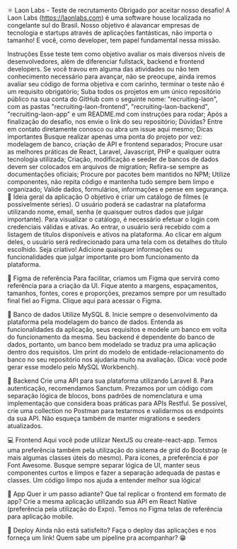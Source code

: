 ⚛️ Laon Labs - Teste de recrutamento
Obrigado por aceitar nosso desafio! A Laon Labs (https://laonlabs.com) é uma software house localizada no congelante sul do Brasil. Nosso objetivo é alavancar empresas de tecnologia e startups através de aplicações fantásticas, não importa o tamanho! E você, como developer, tem papel fundamental nessa missão.

Instruções
Esse teste tem como objetivo avaliar os mais diversos níveis de desenvolvedores, além de diferenciar fullstack, backend e frontend developers. Se você travou em alguma das atividades ou não tem conhecimento necessário para avançar, não se preocupe, ainda iremos avaliar seu código de forma objetiva e com carinho, terminar o teste não é um requisito obrigatório;
Suba todos os projetos em um único repositório público na sua conta do GitHub com o seguinte nome: "recruiting-laon", com as pastas "recruiting-laon-frontend", "recruiting-laon-backend", "recruiting-laon-app" e um README.md com instruções para rodar;
Após a finalização do desafio, nos envie o link do seu repositório;
Dúvidas? Entre em contato diretamente conosco ou abra um issue aqui mesmo;
Dicas importantes
Busque realizar apenas uma ponta do projeto por vez: modelagem de banco, criação de API e frontend separados;
Procure usar as melhores práticas de React, Laravel, Javascript, PHP e qualquer outra tecnologia utilizada;
Criação, modificação e seeder de bancos de dados devem ser colocados em arquivos de migration;
Refira-se sempre as documentações oficiais;
Procure por pacotes bem mantidos no NPM;
Utilize componentes, não repita código e mantenha tudo sempre bem limpo e organizado;
Valide dados, formulários, informações e pense em segurança.
🔧 Ideia geral da aplicação
O objetivo é criar um catálogo de filmes (e possivelmente séries). O usuário poderá se cadastrar na plataforma utilizando nome, email, senha (e quaisquer outros dados que julgar importante). Para visualizar o catálogo, é necessário efetuar o login com credenciais válidas e ativas. Ao entrar, o usuário será recebido com a listagem de títulos disponíveis e ativos na plataforma. Ao clicar em algum deles, o usuário será redirecionado para uma tela com os detalhes do título escolhido. Seja criativo! Adicione quaisquer informações ou funcionalidades que julgar importante pro bom funcionamento da plataforma.

🎨 Figma de referência
Para facilitar, criamos um Figma que servirá como referência para a criação da UI. Fique atento a margens, espaçamentos, tamanhos, fontes, cores e proporções, prezamos sempre por um resultado final fiel ao Figma. Clique aqui para acessar o Figma.

💾 Banco de dados
Utilize MySQL 8. Inicie sempre o desenvolvimento da plataforma pela modelagem do banco de dados. Entenda as funcionalidades da aplicação, seus requisitos e modele um banco em volta do funcionamento da mesma. Seu backend é dependente do banco de dados, portanto, um banco bem modelado se traduz pra uma aplicação dentro dos requisitos. Um print do modelo de entidade-relacionamento do banco no seu repositório nos ajudaria muito na avaliação. (Dica: você pode gerar esse modelo pelo MySQL Workbench).

🤖 Backend
Crie uma API para sua plataforma utilizando Laravel 8. Para autenticação, recomendamos Sanctum. Prezamos por um código com separação lógica de blocos, bons padrões de nomenclatura e uma implementação que considera boas práticas para APIs Restful. Se possível, crie uma collection no Postman para testarmos e validarmos os endpoints da sua API. Não esqueça também de manter migrations e seeders atualizados.

💻 Frontend
Aqui você pode utilizar NextJS ou create-react-app. Temos uma preferência também pela utilização do sistema de grid do Bootstrap (e mais algumas classes úteis do mesmo). Para ícones, a preferência é por Font Awesome. Busque sempre separar lógica de UI, manter seus componentes curtos e limpos e fazer a separação adequada de pastas e classes. Um código limpo nos ajuda a entender melhor sua lógica!

📲 App
Quer ir um passo adiante? Que tal replicar o frontend em formato de app? Crie a mesma aplicação utilizando sua API em React Native (preferência pela utilização do Expo). Temos no Figma telas de referência para aplicação mobile.

📡 Deploy
Ainda não está satisfeito? Faça o deploy das aplicações e nos forneça um link! Quem sabe um pipeline pra acompanhar? 😁